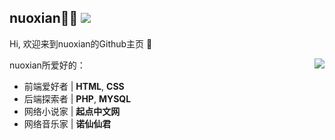 ## nuoxian👨‍💻 ![](https://visitor-badge.glitch.me/badge?page_id=nuoxianCN)
Hi, 欢迎来到nuoxian的Github主页 👋

<img align="right" src="https://github-readme-stats.vercel.app/api?username=nuoxianCN&count_private=true&show_icons=true" />

nuoxian所爱好的：

- 前端爱好者 | **HTML**, **CSS**
- 后端探索者 | **PHP**, **MYSQL**
- 网络小说家 | **起点中文网**
- 网络音乐家 | **诺仙仙君**
